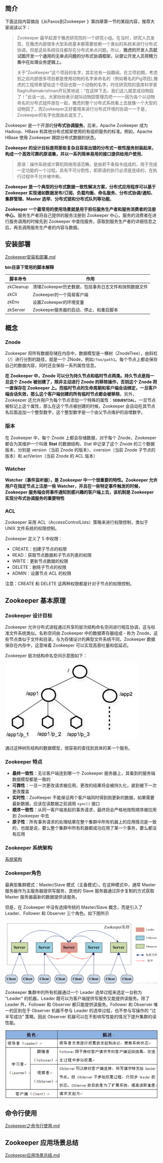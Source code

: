 ## 简介

下面这段内容摘自《从Paxos到Zookeeper 》第四章第一节的某段内容，推荐大家阅读以下：

> Zookeeper 最早起源于雅虎研究院的一个研究小组。在当时，研究人员发现，在雅虎内部很多大型系统基本都需要依赖一个类似的系统来进行分布式协调，但是这些系统往往都存在分布式单点问题。所以，**雅虎的开发人员就试图开发一个通用的无单点问题的分布式协调框架，以便让开发人员将精力集中在处理业务逻辑上。**
>
> 关于“ZooKeeper”这个项目的名字，其实也有一段趣闻。在立项初期，考虑到之前内部很多项目都是使用动物的名字来命名的（例如著名的Pig项目),雅虎的工程师希望给这个项目也取一个动物的名字。时任研究院的首席科学家RaghuRamakrishnan开玩笑地说：“在这样下去，我们这儿就变成动物园了！”此话一出，大家纷纷表示就叫动物园管理员吧一一一因为各个以动物命名的分布式组件放在一起，雅虎的整个分布式系统看上去就像一个大型的动物园了，而Zookeeper正好要用来进行分布式环境的协调一一于是，Zookeeper的名字也就由此诞生了。

Zookeeper 是一个开源的**分布式协调服务**。后来，Apache Zookeeper 成为 Hadoop、HBase 和其他分布式框架使用的有组织服务的标准。例如，Apache HBase 使用 Zookeeper 跟踪分布式数据的状态。

**Zookeeper 的设计目标是将那些复杂且容易出错的分布式一致性服务封装起来，构成一个高效可靠的原语集，并以一系列简单易用的接口提供给用户使用**。

> 原语：操作系统或计算机网络用语范畴。是由若干条指令组成的，用于完成一定功能的一个过程。具有不可分割性，即原语的执行必须是连续的，在执行过程中不允许被中断。

**Zookeeper 是一个典型的分布式数据一致性解决方案，分布式应用程序可以基于 Zookeeper 实现诸如数据发布/订阅、负载均衡、命名服务、分布式协调/通知、集群管理、Master 选举、分布式锁和分布式队列等功能**。

**Zookeeper 一个最常用的使用场景就是用于担任服务生产者和服务消费者的注册中心**。服务生产者将自己提供的服务注册到 Zookeeper 中心，服务的消费者在进行服务调用的时候先到 Zookeeper 中查找服务，获取到服务生产者的详细信息之后，再去调用服务生产者的内容与数据。

## 安装部署

[Zookeeper安装和部署.md](Zookeeper安装和部署.md) 

**bin目录下常用的脚本解释**

| 脚本命令  | 作用                                                  |
| --------- | ----------------------------------------------------- |
| zkCleanup | 清理Zookeeper历史数据，包括事务日志文件和快照数据文件 |
| zkCli     | Zookeeper的一个简易客户端                             |
| zkEnv     | 设置Zookeeper的环境变量                               |
| zkServer  | Zookeeper服务器的启动、停止、和重启脚本               |

## 概念

### Znode

Zookeeper 将所有数据存储在内存中，数据模型是一棵树（ZnodeTree），由斜杠（/）进行分割的路径，就是一个 ZNode，例如`/foo/path1`。每个节点上都会保存自己的数据内容，同时还会保存一系列属性信息。

**在 Zookeeper 中，Znode 可以分为持久节点和临时节点两类。持久节点是指一旦这个 Znode 被创建了，除非主动进行 Znode 的移除操作，否则这个 Znode 将一直保存在 Zookeeper 上。而临时节点的生命周期和客户端会话绑定，一旦客户端会话失效，那么这个客户端创建的所有临时节点都会被移除**。另外，Zookeeper 还允许用户为每个节点添加一个特殊的属性：**`SEQUENTIAL`**，一旦节点被标记上这个属性，那么在这个节点被创建的时候，Zookeeper 会自动在其节点名后面追加一个整型数字，这个整型数字是一个由父节点维护的自增数字。

### 版本

在 Zookeeper 中，每个 Znode 上都会存储数据，对于每个 Znode，Zookeeper 都会为其维护一个叫做 **Stat** 的数据结构，Stat 中记录了这个 Znode 的三个数据版本，分别是 version（当前 Znode 的版本）、cversion（当前 Znode 子节点的版本）和 aclVerion（当前 Znode 的 ACL 版本）

### Watcher

**Watcher（事件监听器），是 Zookeeper 中一个很重要的特性。Zookeeper 允许用户在指定节点上注册一些 Watcher，并且在一些特定事件触发的时候，Zookeeper 服务端会将事件通知到感兴趣的客户端上去，该机制是 Zookeeper 实现分布式协调服务的重要特性**

### ACL

Zookeeper 采用 ACL（AccessControlLists）策略来进行权限控制，类似于 UNIX 文件系统的权限控制。

Zookeeper 定义了 5 中权限：

- CREATE：创建子节点的权限
- READ：获取节点数据和子节点列表的权限
- WRITE：更新节点数据的权限
- DELETE：删除子节点的权限
- ADMIN：设置节点 ACL 的权限

注意：CREATE 和 DELETE 这两种权限都是针对子节点的权限控制。

## Zookeeper 基本原理

### Zookeeper 设计目标

Zookeeper 允许分布式进程通过共享的层次结构命名空间进行相互协调，这与标准文件系统类似。名称空间由 Zookeeper 中的数据寄存器组成 - 称为 Znode，这些节点类似于文件和目录。与为存储设计的典型文件系统不同，Zookeeper 数据保存在内存中，这意味着 Zookeeper 可以实现高吞吐量和低延迟。

Zookeeper 层次结构命名空间示意图如下：

![img](../images/1981059463-5b97317674759_articlex.jpg)

通过这种树形结构的数据模型，很容易的查找到具体的某一个服务。

### Zookeeper 特点

- **最终一致性**：无论客户端连到哪一个 Zookeeper 服务器上，其看到的服务端数据模型都是一致的
- **可靠性**：一旦一次更改请求被应用，更改的结果将会被持久化，直到被下一次更改覆盖
- **实时性**：ZooKeeper 不能保证两个客户端同时得到刚更新的数据，如果需要最新数据，应该在读数据之前调用 `sync()` 接口
- **顺序一致性**：从同一客户端发起的事务请求，最终将会严格地按照顺序被应用到 Zookeeper 中去
- **原子性**：所有事务请求的处理结果在整个集群中所有机器上的应用情况是一致的，也就是说，要么整个集群中所有机器都成功应用了某一个事务，要么都没有应用

### Zookeeper 系统架构

[系统架构](./Zookeeper系统架构.md)

### Zookeeper角色

最典型集群模式：Master/Slave 模式（主备模式）。在这种模式中，通常 Master 服务器作为主服务器提供写服务，其他的 Slave 服务器通过异步复制的方式获取 Master 服务器最新的数据提供读服务。

但是，在 Zookeeper 中没有选择传统的 Master/Slave 概念，而是引入了 Leader、Follower 和 Observer 三个角色。如下图所示

![img](../images/557062265-5b973176850fd_articlex.png)

Zookeeper 集群中的所有机器通过一个 Leader 选举过程来选定一台称为 “Leader” 的机器，Leader 既可以为客户端提供写服务又能提供读服务。除了 Leader 外，Follower 和 Observer 都只能提供读服务。Follower 和 Observer 唯一的区别在于 Observer 机器不参与 Leader 的选举过程，也不参与写操作的 “过半写成功” 策略，因此 Observer 机器可以在不影响写性能的情况下提升集群的读性能。

![img](../images/847253254-5b9731766c940_articlex.jpg)

## 命令行使用

 [Zookeeper之命令行使用.md](Zookeeper之命令行使用.md) 

## Zookeeper 应用场景总结

 [Zookeeper应用场景总结.md](Zookeeper应用场景总结.md) 